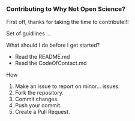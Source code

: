 ### Contributing to Why Not Open Science?

First off, thanks for taking the time to contribute!!!

Set of guidlines ...

What should I do before I get started?
- Read the README.md
- Read the CodeOfContact.md

How 




1. Make an issue to report on minor... issues.
2. Fork the repository.
3. Commit changes.
4. Push your commit.
5. Create a Pull Request.
